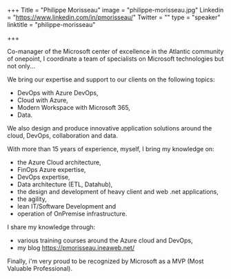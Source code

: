 +++
Title = "Philippe Morisseau"
image = "philippe-morisseau.jpg"
Linkedin = "https://www.linkedin.com/in/pmorisseau/"
Twitter = ""
type = "speaker"
linktitle = "philippe-morisseau"

+++

Co-manager of the Microsoft center of excellence in the Atlantic community of onepoint, I coordinate a team of specialists on Microsoft technologies but not only...

We bring our expertise and support to our clients on the following topics:
- DevOps with Azure DevOps,
- Cloud with Azure,
- Modern Workspace with Microsoft 365,
- Data.

We also design and produce innovative application solutions around the cloud, DevOps, collaboration and data.

With more than 15 years of experience, myself, I bring my knowledge on:
- the Azure Cloud architecture,
- FinOps Azure expertise,
- DevOps expertise,
- Data architecture (ETL, Datahub),
- the design and development of heavy client and web .net applications,
- the agility,
- lean IT/Software Development and
- operation of OnPremise infrastructure.

I share my knowledge through:
- various training courses around the Azure cloud and DevOps,
- my blog https://pmorisseau.ineaweb.net/

Finally, i'm very proud to be recognized by Microsoft as a MVP (Most Valuable Professional).